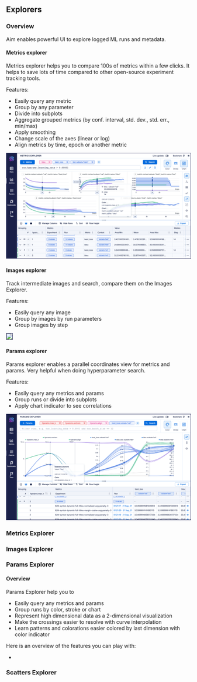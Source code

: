 ## Explorers

### Overview

Aim enables powerful UI to explore logged ML runs and metadata.

#### Metrics explorer

Metrics explorer helps you to compare 100s of metrics within a few clicks.
It helps to save lots of time compared to other open-source experiment tracking tools.

Features:

- Easily query any metric
- Group by any parameter
- Divide into subplots
- Aggregate grouped metrics (by conf. interval, std. dev., std. err., min/max)
- Apply smoothing
- Change scale of the axes (linear or log)
- Align metrics by time, epoch or another metric

<img style="border: 1px solid #1d2253" src="../../_static/images/ui/overview/metrics.png" />

#### Images explorer

Track intermediate images and search, compare them on the Images Explorer.

Features:

- Easily query any image
- Group by images by run parameters
- Group images by step

<img style="border: 1px solid #1d2253" src="../../_static/images/ui/overview/images.png" />

#### Params explorer

Params explorer enables a parallel coordinates view for metrics and params. Very helpful when doing hyperparameter search.

Features:

- Easily query any metrics and params
- Group runs or divide into subplots
- Apply chart indicator to see correlations

<img style="border: 1px solid #1d2253" src="../../_static/images/ui/overview/params.png" />

### Metrics Explorer

### Images Explorer

### Params Explorer

#### Overview

Params Explorer help you to

- Easily query any metrics and params
- Group runs by color, stroke or chart
- Represent high dimensional data as a 2-dimensional visualization
- Make the crossings easier to resolve with curve interpolation
- Learn patterns and colorations easier colored by last dimension with color indicator



Here is an overview of the features you can play with:

-

### Scatters Explorer
